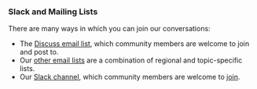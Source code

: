 ### Slack and Mailing Lists

There are many ways in which you can join our conversations:

- The [Discuss email list](http://carpentries.topicbox.com/groups/discuss), which community members are welcome to join and post to.
- Our [other email lists](https://carpentries.org/community/#mailing-lists) are a combination of regional and topic-specific lists.
- Our [Slack channel](https://swcarpentry.slack.com/messages/C8H5LN44V/details/), which community members are welcome to [join](https://swc-slack-invite.herokuapp.com/).
